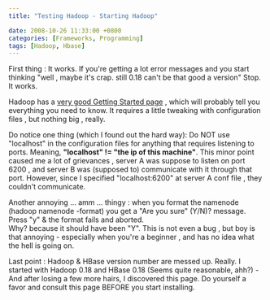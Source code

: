 ```yaml
---
title: "Testing Hadoop - Starting Hadoop"

date: 2008-10-26 11:33:00 +0800
categories: [Frameworks, Programming]
tags: [Hadoop, Hbase]
---
```


First thing : It works. 
If you're getting a lot error messages and you start thinking "well , maybe it's crap. still 0.18 can't be that good a version" Stop. It works.

Hadoop has a [very good Getting Started page][1] , which will probably tell you everything you need to know. 
It requires a little tweaking with configuration files , but nothing big , really.

Do notice one thing (which I found out the hard way): Do NOT use "localhost" in the configuration files for anything that requires listening 
to ports. Meaning, **"localhost" != "the ip of this machine"**. This minor point caused me a lot of grievances , server A was suppose to listen on port 6200 , 
and server B was (supposed to) communicate with it through that port. However, since I specified "localhost:6200" at server A conf file , 
they couldn't communicate.

Another annoying ... amm ... thingy : when you format the namenode (hadoop namenode -format) you get a "Are you sure" (Y/N)? message. 
Press "y" & the format fails and aborted.  
Why? because it should have been "Y". This is not even a bug , but boy is that annoying - especially when you're a beginner , and has no idea what the hell is going on.

Last point : Hadoop & HBase version number are messed up. Really. I started with Hadoop 0.18 and HBase 0.18 (Seems quite reasonable, ahh?) - And after losing a few more hairs, I discovered this page. Do yourself a favor and consult this page BEFORE you start installing.

 [1]: http://wiki.apache.org/hadoop/GettingStartedWithHadoop
